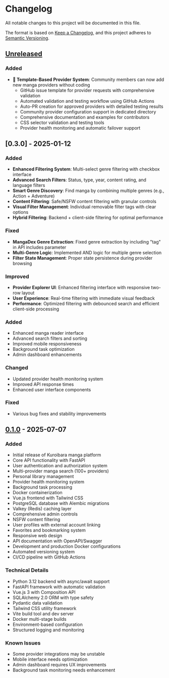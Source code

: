 # Changelog

All notable changes to this project will be documented in this file.

The format is based on [Keep a Changelog](https://keepachangelog.com/en/1.0.0/),
and this project adheres to [Semantic Versioning](https://semver.org/spec/v2.0.0.html).

## [Unreleased]

### Added
- **🔌 Template-Based Provider System**: Community members can now add new manga providers without coding
  - GitHub issue template for provider requests with comprehensive validation
  - Automated validation and testing workflow using GitHub Actions
  - Auto-PR creation for approved providers with detailed testing results
  - Community provider configuration support in dedicated directory
  - Comprehensive documentation and examples for contributors
  - CSS selector validation and testing tools
  - Provider health monitoring and automatic failover support

## [0.3.0] - 2025-01-12

### Added
- **Enhanced Filtering System**: Multi-select genre filtering with checkbox interface
- **Advanced Search Filters**: Status, type, year, content rating, and language filters
- **Smart Genre Discovery**: Find manga by combining multiple genres (e.g., Action + Adventure)
- **Content Filtering**: Safe/NSFW content filtering with granular controls
- **Visual Filter Management**: Individual removable filter tags with clear options
- **Hybrid Filtering**: Backend + client-side filtering for optimal performance

### Fixed
- **MangaDex Genre Extraction**: Fixed genre extraction by including "tag" in API includes parameter
- **Multi-Genre Logic**: Implemented AND logic for multiple genre selection
- **Filter State Management**: Proper state persistence during provider browsing

### Improved
- **Provider Explorer UI**: Enhanced filtering interface with responsive two-row layout
- **User Experience**: Real-time filtering with immediate visual feedback
- **Performance**: Optimized filtering with debounced search and efficient client-side processing

### Added
- Enhanced manga reader interface
- Advanced search filters and sorting
- Improved mobile responsiveness
- Background task optimization
- Admin dashboard enhancements

### Changed
- Updated provider health monitoring system
- Improved API response times
- Enhanced user interface components

### Fixed
- Various bug fixes and stability improvements

## [0.1.0] - 2025-07-07

### Added
- Initial release of Kuroibara manga platform
- Core API functionality with FastAPI
- User authentication and authorization system
- Multi-provider manga search (100+ providers)
- Personal library management
- Provider health monitoring system
- Background task processing
- Docker containerization
- Vue.js frontend with Tailwind CSS
- PostgreSQL database with Alembic migrations
- Valkey (Redis) caching layer
- Comprehensive admin controls
- NSFW content filtering
- User profiles with external account linking
- Favorites and bookmarking system
- Responsive web design
- API documentation with OpenAPI/Swagger
- Development and production Docker configurations
- Automated versioning system
- CI/CD pipeline with GitHub Actions

### Technical Details
- Python 3.12 backend with async/await support
- FastAPI framework with automatic validation
- Vue.js 3 with Composition API
- SQLAlchemy 2.0 ORM with type safety
- Pydantic data validation
- Tailwind CSS utility framework
- Vite build tool and dev server
- Docker multi-stage builds
- Environment-based configuration
- Structured logging and monitoring

### Known Issues
- Some provider integrations may be unstable
- Mobile interface needs optimization
- Admin dashboard requires UX improvements
- Background task monitoring needs enhancement

[Unreleased]: https://github.com/Futs/kuroibara/compare/v0.1.0...HEAD
[0.1.0]: https://github.com/Futs/kuroibara/releases/tag/v0.1.0
